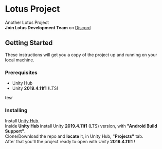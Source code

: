 # Lotus Project

Another Lotus Project  
**Join Lotus Development Team** on [Discord](https://discord.gg/kdfxXx)  

## Getting Started
These instructions will get you a copy of the project up and running on your local machine.

### Prerequisites

* Unity Hub
* Unity **2019.4.11f1** (LTS)

tesr
### Installing
Install [Unity Hub](https://unity3d.com/es/get-unity/download).  
Inside **Unity Hub** install Unity **2019.4.11f1** (LTS) version, with **"Android Build Support"**.  
Clone/Download the repo and **locate** it, in Unity Hub, **"Projects"** tab.  
After that you'll the project ready to open with Unity **2019.4.11f1** !  

